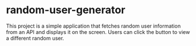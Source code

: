 # random-user-generator
This project is a simple application that fetches random user information from an API and displays it on the screen. Users can click the button to view a different random user.
